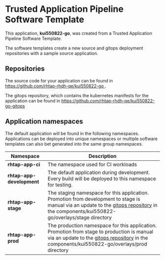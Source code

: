 # Trusted Application Pipeline Software Template

This application, **kui550822-go**, was created from a Trusted Application Pipeline Software Template.

The software templates create a new source and gitops deployment repositories with a sample source application. 

## Repositories

The source code for your application can be found in [https://github.com/rhtap-rhdh-qe/kui550822-go ](https://github.com/rhtap-rhdh-qe/kui550822-go ).
 
The gitops repository, which contains the kubernetes manifests for the application can be found in 
[https://github.com/rhtap-rhdh-qe/kui550822-go-gitops ](https://github.com/rhtap-rhdh-qe/kui550822-go-gitops ) 

## Application namespaces 

The default application will be found in the following namespaces. Applications can be deployed into unique namespaces or multiple software templates can also bet generated into the same group namespaces.  

|  Namespace   |  Description   |  
| -------- | -------- |
| **rhtap-app-ci** | The namespace used for CI workloads |
| **rhtap-app-development** | The default application during development. Every build will be deployed to this namespace for testing. |
| **rhtap-app-stage** | The staging namespace for this application. Promotion from development to stage is manual via an update to the [gitops repository](https://github.com/rhtap-rhdh-qe/kui550822-go-gitops ) in the components/kui550822-go/overlays/stage directory |
| **rhtap-app-prod** | The production namespace for this application. Promotion from stage to production is manual via an update to the [gitops repository](https://github.com/rhtap-rhdh-qe/kui550822-go-gitops ) in the components/kui550822-go/overlays/prod directory |